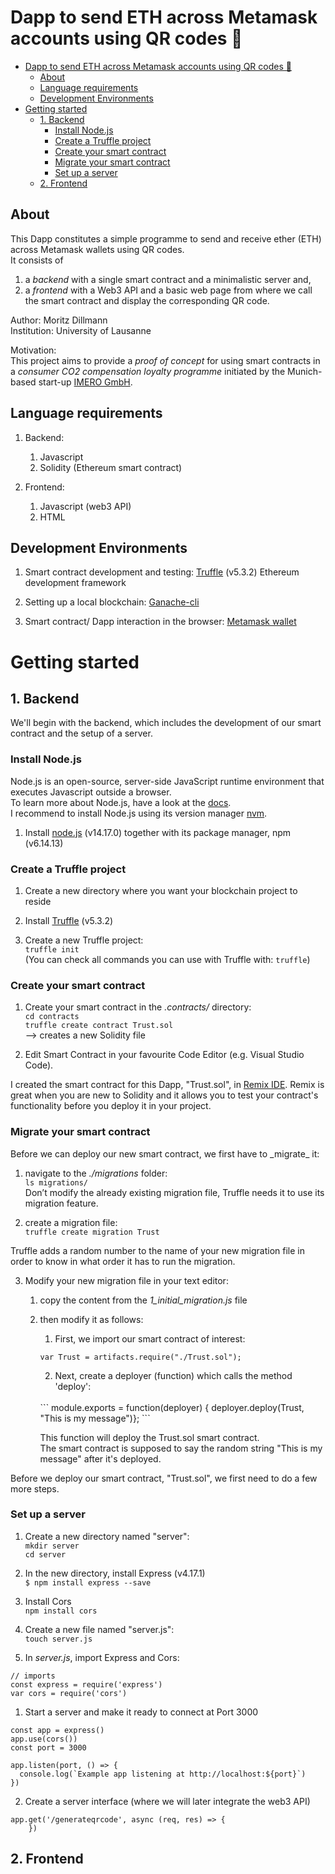 # Dapp to send ETH across Metamask accounts using QR codes 🧞

- [Dapp to send ETH across Metamask accounts using QR codes 🧞](#dapp-to-send-eth-across-metamask-accounts-using-qr-codes-)
  - [About](#about)
  - [Language requirements](#language-requirements)
  - [Development Environments](#development-environments)
- [Getting started](#getting-started)
  - [1. Backend](#1-backend)
    - [Install Node.js](#install-nodejs)
    - [Create a Truffle project](#create-a-truffle-project)
    - [Create your smart contract](#create-your-smart-contract)
    - [Migrate your smart contract](#migrate-your-smart-contract)
    - [Set up a server](#set-up-a-server)
  - [2. Frontend](#2-frontend)
## About
<p> This Dapp constitutes a simple programme to send and receive ether (ETH) across Metamask wallets using QR codes.<br>
It consists of <br>

1. a *backend* with a single smart contract and a minimalistic server and,<br>
2. a *frontend* with a Web3 API and a basic web page from where we call the smart contract and display the corresponding QR code. <br>

Author: Moritz Dillmann <br>
Institution: University of Lausanne 

Motivation: <br>
This project aims to provide a *proof of concept* for using smart contracts in a _consumer CO2 compensation loyalty programme_ initiated by the Munich-based start-up <a href="https://imero.de/">IMERO GmbH</a>.</p>

##  Language requirements
1. Backend:
   1. Javascript
   2. Solidity (Ethereum smart contract)
   
2. Frontend:
   1. Javascript (web3 API)
   2. HTML

## Development Environments
1. Smart contract development and testing:
<a href="https://www.trufflesuite.com/">Truffle</a> (v5.3.2) Ethereum development framework <br>

2. Setting up a local blockchain: <a href="https://www.trufflesuite.com/ganache">Ganache-cli</a> <br>
   
3. Smart contract/ Dapp interaction in the browser: <a href="https://metamask.io/">Metamask wallet</a><br>

# Getting started

## 1. Backend
<p> We'll begin with the backend, which includes the development of our smart contract and the setup of a server.

### Install Node.js
<p> Node.js is an open-source, server-side JavaScript runtime environment that executes Javascript outside a browser. <br>
To learn more about Node.js, have a look at the <a href="https://nodejs.org/en/docs/">docs</a>. <br>
I recommend to install Node.js using its version manager <a href="https://github.com/nvm-sh/nvm">nvm</a>.</p>


1. Install <a href="https://nodejs.org/en/">node.js</a> (v14.17.0) together with its package manager, npm (v6.14.13) <br>

### Create a Truffle project

1. Create a new directory where you want your blockchain project to reside
   
2. Install <a href="https://www.trufflesuite.com/">Truffle</a> (v5.3.2)
   
3. Create a new Truffle project: <br>
`truffle init` <br>
(You can check all commands you can use with Truffle with: `truffle`)

### Create your smart contract
1. Create your smart contract in the _.contracts/_ directory: <br>
`cd contracts` <br>
`truffle create contract Trust.sol` <br>
—> creates a new Solidity file 

2. Edit Smart Contract in your favourite Code Editor (e.g. Visual Studio Code). <br>
 <p> I created the smart contract for this Dapp, "Trust.sol", in <a href="http://remix.ethereum.org/">Remix IDE</a>. Remix is great when you are new to Solidity and it allows you to test your contract's functionality before you deploy it in your project.</p>

 ### Migrate your smart contract
 <p> Before we can deploy our new smart contract, we first have to _migrate_ it: </p>

 1. navigate to the _./migrations_ folder: <br>
`ls migrations/` <br>
Don’t modify the already existing migration file, Truffle needs it to use its migration feature.

2. create a migration file: <br>
`truffle create migration Trust` <br>

<p>  Truffle adds a random number to the name of your new migration file in order to know in what order it has to run the migration. </p>

3. 	Modify your new migration file in your text editor:
	1. copy the content from the _1_initial_migration.js_ file <br>
    2. then modify it as follows: <br>

        1. First, we import our smart contract of interest: <br>

        `var Trust = artifacts.require("./Trust.sol");` 

        2. Next, create a deployer (function) which calls the  method 'deploy': <br>
        <br>
        ```
        module.exports = function(deployer) {
            deployer.deploy(Trust, "This is my message")}; 
        ```

        This function will deploy the Trust.sol smart contract. <br>
        The smart contract is supposed to say the random string "This is my message" after it's deployed.

<p> Before we deploy our smart contract, "Trust.sol", we first need to do a few more steps. </p>

### Set up a server

1. Create a new directory named "server": <br>
`mkdir server` <br>
`cd server`

2. In the new directory, install Express (v4.17.1) <br>
`$ npm install express --save`<br>

3. Install Cors <br>
`npm install cors`

4. Create a new file named "server.js": <br>
`touch server.js`

5. In _server.js_, import Express and Cors: <br>
```
// imports
const express = require('express')
var cors = require('cors')
```

1. Start a server and make it ready to connect at Port 3000 <br>
   
```
const app = express()
app.use(cors())
const port = 3000

app.listen(port, () => {
  console.log(`Example app listening at http://localhost:${port}`)
})
```

2. Create a server interface (where we will later integrate the web3 API) <br>
```
app.get('/generateqrcode', async (req, res) => {
    })
```

## 2. Frontend

